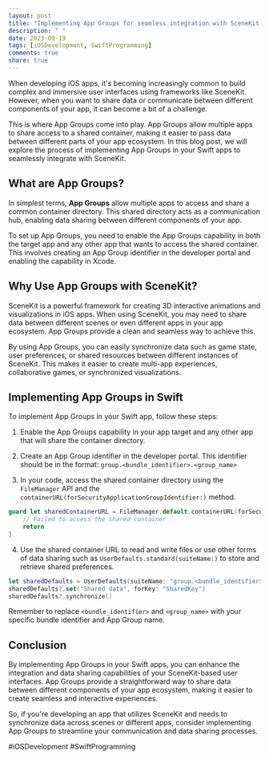 ```yaml
---
layout: post
title: "Implementing App Groups for seamless integration with SceneKit in Swift apps"
description: " "
date: 2023-09-19
tags: [iOSDevelopment, SwiftProgramming]
comments: true
share: true
---
```


When developing iOS apps, it's becoming increasingly common to build complex and immersive user interfaces using frameworks like SceneKit. However, when you want to share data or communicate between different components of your app, it can become a bit of a challenge.

This is where App Groups come into play. App Groups allow multiple apps to share access to a shared container, making it easier to pass data between different parts of your app ecosystem. In this blog post, we will explore the process of implementing App Groups in your Swift apps to seamlessly integrate with SceneKit.

## What are App Groups?

In simplest terms, **App Groups** allow multiple apps to access and share a common container directory. This shared directory acts as a communication hub, enabling data sharing between different components of your app.

To set up App Groups, you need to enable the App Groups capability in both the target app and any other app that wants to access the shared container. This involves creating an App Group identifier in the developer portal and enabling the capability in Xcode.

## Why Use App Groups with SceneKit?

SceneKit is a powerful framework for creating 3D interactive animations and visualizations in iOS apps. When using SceneKit, you may need to share data between different scenes or even different apps in your app ecosystem. App Groups provide a clean and seamless way to achieve this.

By using App Groups, you can easily synchronize data such as game state, user preferences, or shared resources between different instances of SceneKit. This makes it easier to create multi-app experiences, collaborative games, or synchronized visualizations.

## Implementing App Groups in Swift

To implement App Groups in your Swift app, follow these steps:

1. Enable the App Groups capability in your app target and any other app that will share the container directory.

2. Create an App Group identifier in the developer portal. This identifier should be in the format: `group.<bundle_identifier>.<group_name>`

3. In your code, access the shared container directory using the `FileManager` API and the `containerURL(forSecurityApplicationGroupIdentifier:)` method.

```swift
guard let sharedContainerURL = FileManager.default.containerURL(forSecurityApplicationGroupIdentifier: "group.<bundle_identifier>.<group_name>") else {
    // Failed to access the shared container
    return
}
```

4. Use the shared container URL to read and write files or use other forms of data sharing such as `UserDefaults.standard(suiteName:)` to store and retrieve shared preferences.

```swift
let sharedDefaults = UserDefaults(suiteName: "group.<bundle_identifier>.<group_name>")
sharedDefaults?.set("Shared data", forKey: "SharedKey")
sharedDefaults?.synchronize()
```

Remember to replace `<bundle_identifier>` and `<group_name>` with your specific bundle identifier and App Group name.

## Conclusion

By implementing App Groups in your Swift apps, you can enhance the integration and data sharing capabilities of your SceneKit-based user interfaces. App Groups provide a straightforward way to share data between different components of your app ecosystem, making it easier to create seamless and interactive experiences.

So, if you're developing an app that utilizes SceneKit and needs to synchronize data across scenes or different apps, consider implementing App Groups to streamline your communication and data sharing processes.

#iOSDevelopment #SwiftProgramming